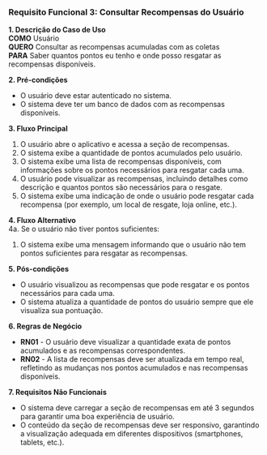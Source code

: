 ### Requisito Funcional 3: Consultar Recompensas do Usuário

**1. Descrição do Caso de Uso**  
**COMO** Usuário  
**QUERO** Consultar as recompensas acumuladas com as coletas  
**PARA** Saber quantos pontos eu tenho e onde posso resgatar as recompensas disponíveis.

**2. Pré-condições**  
- O usuário deve estar autenticado no sistema.  
- O sistema deve ter um banco de dados com as recompensas disponíveis.

**3. Fluxo Principal**  
1. O usuário abre o aplicativo e acessa a seção de recompensas.  
2. O sistema exibe a quantidade de pontos acumulados pelo usuário.  
3. O sistema exibe uma lista de recompensas disponíveis, com informações sobre os pontos necessários para resgatar cada uma.
4. O usuário pode visualizar as recompensas, incluindo detalhes como descrição e quantos pontos são necessários para o resgate.
5. O sistema exibe uma indicação de onde o usuário pode resgatar cada recompensa (por exemplo, um local de resgate, loja online, etc.).

**4. Fluxo Alternativo**  
4a. Se o usuário não tiver pontos suficientes:
   1. O sistema exibe uma mensagem informando que o usuário não tem pontos suficientes para resgatar as recompensas.

**5. Pós-condições**  
- O usuário visualizou as recompensas que pode resgatar e os pontos necessários para cada uma.  
- O sistema atualiza a quantidade de pontos do usuário sempre que ele visualiza sua pontuação.

**6. Regras de Negócio**  
- **RN01** - O usuário deve visualizar a quantidade exata de pontos acumulados e as recompensas correspondentes.
- **RN02** - A lista de recompensas deve ser atualizada em tempo real, refletindo as mudanças nos pontos acumulados e nas recompensas disponíveis.

**7. Requisitos Não Funcionais**  
- O sistema deve carregar a seção de recompensas em até 3 segundos para garantir uma boa experiência de usuário.  
- O conteúdo da seção de recompensas deve ser responsivo, garantindo a visualização adequada em diferentes dispositivos (smartphones, tablets, etc.).

